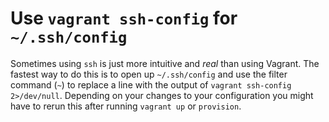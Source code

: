# Use `vagrant ssh-config` for `~/.ssh/config`

Sometimes using `ssh` is just more intuitive and *real* than using
Vagrant. The fastest way to do this is to open up `~/.ssh/config` and
use the filter command (`~`) to replace a line with the output of
`vagrant ssh-config 2>/dev/null`. Depending on your changes to your
configuration you might have to rerun this after running `vagrant up` or
`provision`.

